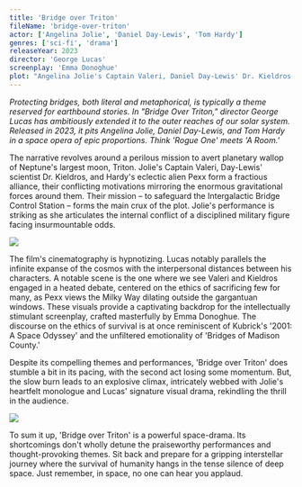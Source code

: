 ```yaml
---
title: 'Bridge over Triton'
fileName: 'bridge-over-triton'
actor: ['Angelina Jolie', 'Daniel Day-Lewis', 'Tom Hardy']
genres: ['sci-fi', 'drama']
releaseYear: 2023
director: 'George Lucas'
screenplay: 'Emma Donoghue'
plot: "Angelina Jolie's Captain Valeri, Daniel Day-Lewis' Dr. Kieldros, and Tom Hardy's alien Pexx form an uneasy alliance on a perilous mission to save the Intergalactic Bridge Control Station from the impending destruction of Neptune's moon, Triton."
---
```


_Protecting bridges, both literal and metaphorical, is typically a theme reserved for earthbound stories. In "Bridge Over Triton," director George Lucas has ambitiously extended it to the outer reaches of our solar system. Released in 2023, it pits Angelina Jolie, Daniel Day-Lewis, and Tom Hardy in a space opera of epic proportions. Think 'Rogue One' meets 'A Room.'_

The narrative revolves around a perilous mission to avert planetary wallop of Neptune's largest moon, Triton. Jolie's Captain Valeri, Day-Lewis' scientist Dr. Kieldros, and Hardy's eclectic alien Pexx form a fractious alliance, their conflicting motivations mirroring the enormous gravitational forces around them. Their mission – to safeguard the Intergalactic Bridge Control Station – forms the main crux of the plot. Jolie's performance is striking as she articulates the internal conflict of a disciplined military figure facing insurmountable odds.

![](https://d340an42g09ocs.cloudfront.net/bridge-over-triton-1.webp)

The film's cinematography is hypnotizing. Lucas notably parallels the infinite expanse of the cosmos with the interpersonal distances between his characters. A notable scene is the one where we see Valeri and Kieldros engaged in a heated debate, centered on the ethics of sacrificing few for many, as Pexx views the Milky Way dilating outside the gargantuan windows. These visuals provide a captivating backdrop for the intellectually stimulant screenplay, crafted masterfully by Emma Donoghue. The discourse on the ethics of survival is at once reminiscent of Kubrick's '2001: A Space Odyssey' and the unfiltered emotionality of 'Bridges of Madison County.'

Despite its compelling themes and performances, 'Bridge over Triton' does stumble a bit in its pacing, with the second act losing some momentum. But, the slow burn leads to an explosive climax, intricately webbed with Jolie's heartfelt monologue and Lucas' signature visual drama, rekindling the thrill in the audience.

![](https://d340an42g09ocs.cloudfront.net/bridge-over-triton-2.webp)

To sum it up, 'Bridge over Triton' is a powerful space-drama. Its shortcomings don't wholly detune the praiseworthy performances and thought-provoking themes. Sit back and prepare for a gripping interstellar journey where the survival of humanity hangs in the tense silence of deep space. Just remember, in space, no one can hear you applaud.

